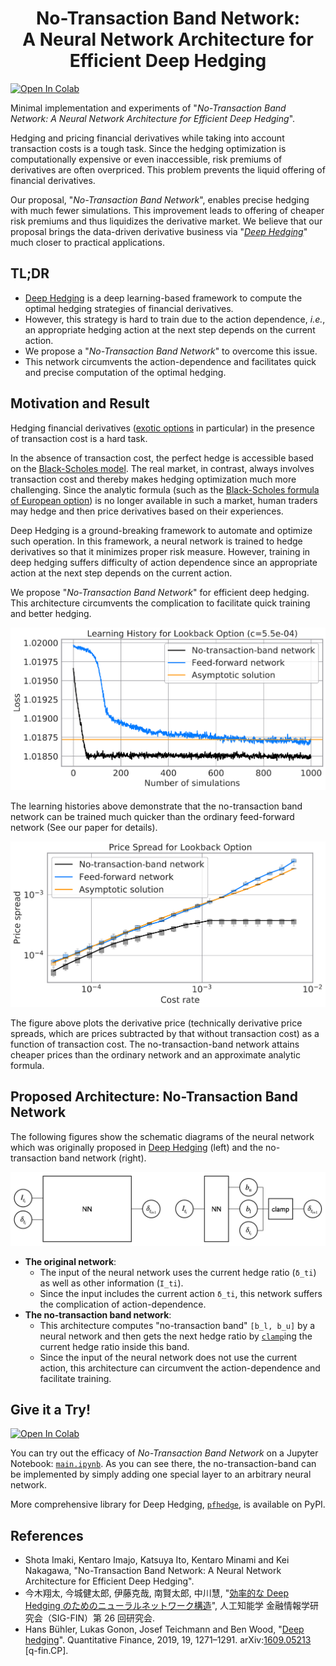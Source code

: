 <h1 align="center">No-Transaction Band Network: </br> A Neural Network Architecture for Efficient Deep Hedging</h1>

[![Open In Colab](https://colab.research.google.com/assets/colab-badge.svg)](https://colab.research.google.com/pfnet-reseaarch/NoTransactionBandNetwork/main.ipynb)

Minimal implementation and experiments of "*No-Transaction Band Network: A Neural Network Architecture for Efficient Deep Hedging*".

Hedging and pricing financial derivatives while taking into account transaction costs is a tough task.
Since the hedging optimization is computationally expensive or even inaccessible, risk premiums of derivatives are often overpriced.
This problem prevents the liquid offering of financial derivatives.

Our proposal, "*No-Transaction Band Network*", enables precise hedging with much fewer simulations.
This improvement leads to offering of cheaper risk premiums and thus liquidizes the derivative market.
We believe that our proposal brings the data-driven derivative business via "*[Deep Hedging][deep-hedging-arxiv]*" much closer to practical applications.

## TL;DR

* [Deep Hedging][deep-hedging-arxiv] is a deep learning-based framework to compute the optimal hedging strategies of financial derivatives.
* However, this strategy is hard to train due to the action dependence, *i.e.*, an appropriate hedging action at the next step depends on the current action.
* We propose a "*No-Transaction Band Network*" to overcome this issue.
* This network circumvents the action-dependence and facilitates quick and precise computation of the optimal hedging.

## Motivation and Result

Hedging financial derivatives ([exotic options](https://en.wikipedia.org/wiki/Exotic_option) in particular) in the presence of transaction cost is a hard task.

In the absence of transaction cost, the perfect hedge is accessible based on the [Black-Scholes model](https://en.wikipedia.org/wiki/Black%E2%80%93Scholes_model).
The real market, in contrast, always involves transaction cost and thereby makes hedging optimization much more challenging.
Since the analytic formula (such as the [Black-Scholes formula of European option](https://en.wikipedia.org/wiki/Black%E2%80%93Scholes_model#Black%E2%80%93Scholes_formula)) is no longer available in such a market, human traders may hedge and then price derivatives based on their experiences.

Deep Hedging is a ground-breaking framework to automate and optimize such operation.
In this framework, a neural network is trained to hedge derivatives so that it minimizes proper risk measure.
However, training in deep hedging suffers difficulty of action dependence since an appropriate action at the next step depends on the current action.

We propose "*No-Transaction Band Network*" for efficient deep hedging.
This architecture circumvents the complication to facilitate quick training and better hedging.

![loss_lookback](fig/lb_history_10.png)

The learning histories above demonstrate that the no-transaction band network can be trained much quicker than the ordinary feed-forward network (See our paper for details).

![price_lookback](fig/lb_price.png)

The figure above plots the derivative price (technically derivative price spreads, which are prices subtracted by that without transaction cost) as a function of transaction cost.
The no-transaction-band network attains cheaper prices than the ordinary network and an approximate analytic formula.

## Proposed Architecture: No-Transaction Band Network

The following figures show the schematic diagrams of the neural network which was originally proposed in [Deep Hedging][deep-hedging-arxiv] (left) and the no-transaction band network (right).

![nn](fig/nn.png)

* **The original network**:
  - The input of the neural network uses the current hedge ratio (`δ_ti`) as well as other information (`I_ti`).
  - Since the input includes the current action `δ_ti`, this network suffers the complication of action-dependence.
* **The no-transaction band network**:
  - This architecture computes "no-transaction band" `[b_l, b_u]` by a neural network and then gets the next hedge ratio by [`clamp`](https://pytorch.org/docs/stable/generated/torch.clamp.html?highlight=clamp#torch.clamp)ing the current hedge ratio inside this band.
  - Since the input of the neural network does not use the current action, this architecture can circumvent the action-dependence and facilitate training.

## Give it a Try!

[![Open In Colab](https://colab.research.google.com/assets/colab-badge.svg)](https://colab.research.google.com/pfnet-reseaarch/NoTransactionBandNetwork/main.ipynb)

You can try out the efficacy of *No-Transaction Band Network* on a Jupyter Notebook: [`main.ipynb`](main.ipynb).
As you can see there, the no-transaction-band can be implemented by simply adding one special layer to an arbitrary neural network.

More comprehensive library for Deep Hedging, [`pfhedge`](https://github.com/pfnet-research/pfhedge), is available on PyPI.

## References

* Shota Imaki, Kentaro Imajo, Katsuya Ito, Kentaro Minami and Kei Nakagawa, "No-Transaction Band Network: A Neural Network Architecture for Efficient Deep Hedging".
* 今木翔太, 今城健太郎, 伊藤克哉, 南賢太郎, 中川慧, "[効率的な Deep Hedging のためのニューラルネットワーク構造](https://sigfin.org/026-15/)", 人工知能学 金融情報学研究会（SIG-FIN）第 26 回研究会.
* Hans Bühler, Lukas Gonon, Josef Teichmann and Ben Wood, "[Deep hedging][deep-hedging-qf]". Quantitative Finance, 2019, 19, 1271–1291. arXiv:[1609.05213][deep-hedging-arxiv] [q-fin.CP].

[deep-hedging-arxiv]: https://arxiv.org/abs/1802.03042
[deep-hedging-qf]: https://doi.org/10.1080/14697688.2019.1571683
